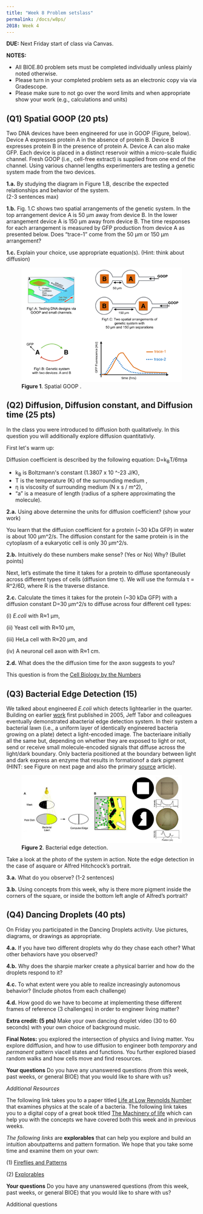 ```yaml
---
title: "Week 8 Problem setslass"
permalink: /docs/w8ps/
2018: Week 4
---
```


**DUE:** Next Friday start of class via Canvas.

**NOTES:**

- All BIOE.80 problem sets must be completed individually unless plainly noted otherwise.
- Please turn in your completed problem sets as an electronic copy via via Gradescope.
- Please make sure to not go over the word limits and when appropriate show your work (e.g., calculations and units)


## (Q1) Spatial GOOP (20 pts)

Two DNA devices have been engineered for use in GOOP (Figure, below).  Device A expresses protein A in the absence of protein B.  Device B expresses protein B in the presence of protein A.  Device A can also make GFP.  Each device is placed in a distinct reservoir within a micro-scale fluidic channel. Fresh GOOP (i.e., cell-free extract) is supplied from one end of the channel.   Using various channel lengths experimenters are testing a genetic system made from the two devices. 

**1.a.**  By studying the diagram in Figure 1.B, describe the expected relationships and behavior of the system.  
(2-3 sentences max)

**1.b.** Fig. 1.C shows two spatial arrangements of the genetic system. In the top arrangement device A is 50 µm away from device B. In the lower arrangement device A is 150 µm away from device B. The time responses for each arrangement is measured by GFP production from device A as presented below.  Does “trace-1” come from the 50 µm or 150 µm arrangement? 


**1.c.** Explain your choice, use appropriate equation(s). (Hint: think about diffusion)

<figure>
<a href="/assets/images/Spatial GOOP.png"><img src="/assets/images/Spatial GOOP.png"></a>
<figcaption><b>Figure 1</b>. Spatial GOOP .</figcaption>
</figure>


## (Q2) Diffusion, Diffusion constant, and Diffusion time (25 pts)

 In the class you were introduced to diffusion both qualitatively.
 In this question you will additionally explore diffusion quantitativly. 
 
First let's warm up:
 
Diffusion coefficient is described by the following equation: D=k<sub>B</sub>T/6πηa
 
 - k<sub>B</sub> is Boltzmann's constant (1.3807 x 10 ^-23 J/K), 
 - T is the temperature (K) of the surrounding medium ,
 - η is viscosity of surrounding medium (N x s / m^2), 
 - “a” is a measure of length (radius of a sphere approximating the molecule).  
 
 **2.a.** Using above determine the units for diffusion coefficient? (show your work)
 
You learn that the diffusion coefficient for a protein (~30 kDa GFP) in water is about 100 µm^2/s.
The diffusion constant for the same protein is in the cytoplasm of a eukaryotic cell is only 30 µm^2/s.

**2.b.** Intuitively do these numbers make sense? (Yes or No) Why? (Bullet points)

Next, let’s estimate the time it takes for a protein to diffuse spontaneously across different types of cells 
(diffusion time τ). We will use the formula τ = R^2/6D, where R is the traverse distance.

**2.c.** Calculate the times it takes for the protein (~30 kDa GFP) with a diffusion constant D=30 µm^2/s to diffuse across four different cell types: 

(i) *E.coli* with R≈1 μm, 

(ii)  Yeast cell with R≈10 μm, 

(iii) HeLa cell with R≈20 μm, and

(iv) A neuronal cell axon with R≈1 cm.

**2.d.** What does the the diffusion time for the axon suggests to you? 

This question is from the [Cell Biology by the Numbers](http://book.bionumbers.org/what-are-the-time-scales-for-diffusion-in-cells/)

## (Q3) Bacterial Edge Detection (15)

We talked about engineered *E.coli* which detects lightearlier in the quarter.  Building on earlier [work](https://www.nature.com/articles/nature04405) first published in 2005, Jeff Tabor and colleagues eventually demonstrated abacterial edge detection system. In their system a bacterial lawn (i.e., a uniform layer of identically engineered bacteria growing on a plate) detect a light-encoded image.  The bacteriaare initially all the same but, depending on whether they are exposed to light or not, send or receive small molecule-encoded signals that diffuse across the light/dark boundary. Only bacteria positioned at the boundary between light and dark express an enzyme that results in formationof a dark pigment (HINT: see Figure on next page and also the primary [source](https://www.ncbi.nlm.nih.gov/pmc/articles/PMC2775486/) article).

<figure>
<a href="/assets/images/pset8_fig.2.png"><img src="/assets/images/pset8_fig.2.png"></a>
<figcaption><b>Figure 2</b>. Bacterial edge detection.</figcaption>
</figure>

Take a look at the photo of the system in action. Note the edge detection in the case of asquare or Alfred Hitchcock’s portrait.

**3.a.** What do you observe?  (1-2 sentences) 

**3.b.** Using concepts from this week, why is there more pigment inside the corners of the square, or inside the bottom left angle of Alfred’s portrait? 

## (Q4)  Dancing Droplets (40 pts)

On Friday you participated in the Dancing Droplets activity.  Use pictures, diagrams, or drawings as appropriate. 

**4.a.** If you have two different droplets why do they chase each other? What other behaviors have you observed?

**4.b.** Why does the sharpie marker create a physical barrier and how do the droplets respond to it?

**4.c.** To what extent were you able to realize increasingly autonomous behavior? (Include photos from each challenge)

**4.d.** How good do we have to become at implementing these different frames of reference (3 challenges) in order to engineer living matter?

**Extra credit: (5 pts)**  Make your own dancing droplet video (30 to 60 seconds) with your own choice of background music.

**Final Notes:**  you explored the intersection of physics and living matter. You explore ddiffusion, and how to use diffusion to engineer  both *temporary* and *permanent* pattern viacell states and functions. You further explored biased random walks and how cells move and find resources.

**Your questions**
Do you have any unanswered questions (from this week, past weeks, or general BIOE) that you would like to share with us?

*Additional Resources*    

The following link takes you to a paper titled [Life at Low Reynolds Number](https://www2.gwu.edu/~phy21bio/Reading/Purcell_life_at_low_reynolds_number.pdf) that examines physics at the scale of a bacteria.  The following link takes you to a digital copy of a great book titled [The Machinery of life](https://searchworks.stanford.edu/view/11568895) which can help you with the concepts we have covered both this week and in previous weeks.

*The following links* are **explorables** that can help you explore and build an intuition aboutpatterns and pattern formation.  We hope that you take some time and examine them on your own:


(1) [Fireflies and Patterns](http://ncase.me/fireflies)

(2) [Explorables](http://www.complexity-explorables.org/explorables/)


**Your questions**
Do you have any unanswered questions (from this week, past weeks, or general BIOE) that you would like to share with us?

Additional questions 
